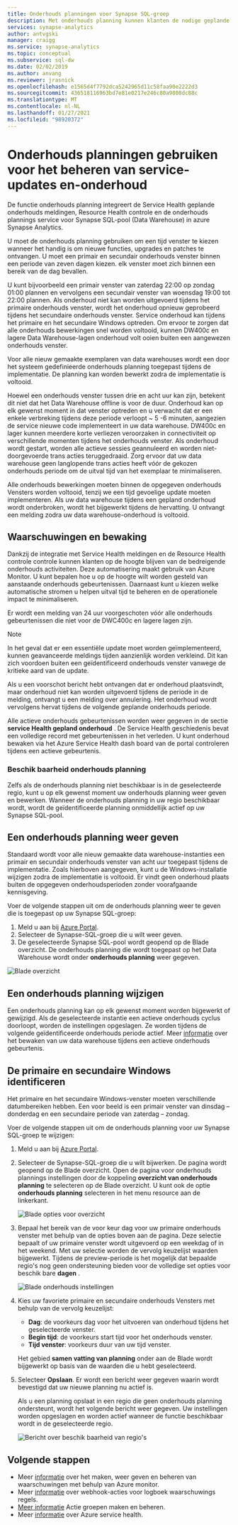 ```yaml
---
title: Onderhouds planningen voor Synapse SQL-groep
description: Met onderhouds planning kunnen klanten de nodige geplande onderhouds gebeurtenissen plannen die door Azure Synapse Analytics worden gebruikt voor het implementeren van nieuwe functies, upgrades en patches.
services: synapse-analytics
author: antvgski
manager: craigg
ms.service: synapse-analytics
ms.topic: conceptual
ms.subservice: sql-dw
ms.date: 02/02/2019
ms.author: anvang
ms.reviewer: jrasnick
ms.openlocfilehash: e1565d4f7792dca5242965d11c58faa90e2222d3
ms.sourcegitcommit: 436518116963bd7e81e0217e246c80a9808dc88c
ms.translationtype: MT
ms.contentlocale: nl-NL
ms.lasthandoff: 01/27/2021
ms.locfileid: "98920372"
---
```

# <a name="use-maintenance-schedules-to-manage-service-updates-and-maintenance"></a>Onderhouds planningen gebruiken voor het beheren van service-updates en-onderhoud

De functie onderhouds planning integreert de Service Health geplande onderhouds meldingen, Resource Health controle en de onderhouds plannings service voor Synapse SQL-pool (Data Warehouse) in azure Synapse Analytics.

U moet de onderhouds planning gebruiken om een tijd venster te kiezen wanneer het handig is om nieuwe functies, upgrades en patches te ontvangen. U moet een primair en secundair onderhouds venster binnen een periode van zeven dagen kiezen. elk venster moet zich binnen een bereik van de dag bevallen.

U kunt bijvoorbeeld een primair venster van zaterdag 22:00 op zondag 01:00 plannen en vervolgens een secundair venster van woensdag 19:00 tot 22:00 plannen. Als onderhoud niet kan worden uitgevoerd tijdens het primaire onderhouds venster, wordt het onderhoud opnieuw geprobeerd tijdens het secundaire onderhouds venster. Service onderhoud kan tijdens het primaire en het secundaire Windows optreden. Om ervoor te zorgen dat alle onderhouds bewerkingen snel worden voltooid, kunnen DW400c en lagere Data Warehouse-lagen onderhoud volt ooien buiten een aangewezen onderhouds venster.

Voor alle nieuw gemaakte exemplaren van data warehouses wordt een door het systeem gedefinieerde onderhouds planning toegepast tijdens de implementatie. De planning kan worden bewerkt zodra de implementatie is voltooid.

Hoewel een onderhouds venster tussen drie en acht uur kan zijn, betekent dit niet dat het Data Warehouse offline is voor de duur. Onderhoud kan op elk gewenst moment in dat venster optreden en u verwacht dat er een enkele verbreking tijdens deze periode verloopt ~ 5 -6 minuten, aangezien de service nieuwe code implementeert in uw data warehouse. DW400c en lager kunnen meerdere korte verliezen veroorzaken in connectiviteit op verschillende momenten tijdens het onderhouds venster. Als onderhoud wordt gestart, worden alle actieve sessies geannuleerd en worden niet-doorgevoerde trans acties teruggedraaid. Zorg ervoor dat uw data warehouse geen langlopende trans acties heeft vóór de gekozen onderhouds periode om de uitval tijd van het exemplaar te minimaliseren.

Alle onderhouds bewerkingen moeten binnen de opgegeven onderhouds Vensters worden voltooid, tenzij we een tijd gevoelige update moeten implementeren. Als uw data warehouse tijdens een gepland onderhoud wordt onderbroken, wordt het bijgewerkt tijdens de hervatting. U ontvangt een melding zodra uw data warehouse-onderhoud is voltooid.

## <a name="alerts-and-monitoring"></a>Waarschuwingen en bewaking

Dankzij de integratie met Service Health meldingen en de Resource Health controle controle kunnen klanten op de hoogte blijven van de bedreigende onderhouds activiteiten. Deze automatisering maakt gebruik van Azure Monitor. U kunt bepalen hoe u op de hoogte wilt worden gesteld van aanstaande onderhouds gebeurtenissen. Daarnaast kunt u kiezen welke automatische stromen u helpen uitval tijd te beheren en de operationele impact te minimaliseren.

Er wordt een melding van 24 uur voorgeschoten vóór alle onderhouds gebeurtenissen die niet voor de DWC400c en lagere lagen zijn.

> [!NOTE]
> In het geval dat er een essentiële update moet worden geïmplementeerd, kunnen geavanceerde meldings tijden aanzienlijk worden verkleind. Dit kan zich voordoen buiten een geïdentificeerd onderhouds venster vanwege de kritieke aard van de update.

Als u een voorschot bericht hebt ontvangen dat er onderhoud plaatsvindt, maar onderhoud niet kan worden uitgevoerd tijdens de periode in de melding, ontvangt u een melding over annulering. Het onderhoud wordt vervolgens hervat tijdens de volgende geplande onderhouds periode.

Alle actieve onderhouds gebeurtenissen worden weer gegeven in de sectie **service Health gepland onderhoud** . De Service Health geschiedenis bevat een volledige record met gebeurtenissen in het verleden. U kunt onderhoud bewaken via het Azure Service Health dash board van de portal controleren tijdens een actieve gebeurtenis.

### <a name="maintenance-schedule-availability"></a>Beschik baarheid onderhouds planning

Zelfs als de onderhouds planning niet beschikbaar is in de geselecteerde regio, kunt u op elk gewenst moment uw onderhouds planning weer geven en bewerken. Wanneer de onderhouds planning in uw regio beschikbaar wordt, wordt de geïdentificeerde planning onmiddellijk actief op uw Synapse SQL-pool.

## <a name="view-a-maintenance-schedule"></a>Een onderhouds planning weer geven

Standaard wordt voor alle nieuw gemaakte data warehouse-instanties een primair en secundair onderhouds venster van acht uur toegepast tijdens de implementatie. Zoals hierboven aangegeven, kunt u de Windows-installatie wijzigen zodra de implementatie is voltooid. Er vindt geen onderhoud plaats buiten de opgegeven onderhoudsperioden zonder voorafgaande kennisgeving.

Voer de volgende stappen uit om de onderhouds planning weer te geven die is toegepast op uw Synapse SQL-groep:

1. Meld u aan bij [Azure Portal](https://portal.azure.com/).
2. Selecteer de Synapse-SQL-groep die u wilt weer geven.
3. De geselecteerde Synapse SQL-pool wordt geopend op de Blade overzicht. De onderhouds planning die wordt toegepast op het Data Warehouse wordt onder **onderhouds planning** weer gegeven.

![Blade overzicht](./media/maintenance-scheduling/clear-overview-blade.PNG)

## <a name="change-a-maintenance-schedule"></a>Een onderhouds planning wijzigen

Een onderhouds planning kan op elk gewenst moment worden bijgewerkt of gewijzigd. Als de geselecteerde instantie een actieve onderhouds cyclus doorloopt, worden de instellingen opgeslagen. Ze worden tijdens de volgende geïdentificeerde onderhouds periode actief. Meer [informatie](../../service-health/resource-health-overview.md?toc=/azure/synapse-analytics/sql-data-warehouse/toc.json&bc=/azure/synapse-analytics/sql-data-warehouse/breadcrumb/toc.json) over het bewaken van uw data warehouse tijdens een actieve onderhouds gebeurtenis.

## <a name="identifying-the-primary-and-secondary-windows"></a>De primaire en secundaire Windows identificeren

Het primaire en het secundaire Windows-venster moeten verschillende datumbereiken hebben. Een voor beeld is een primair venster van dinsdag – donderdag en een secundaire periode van zaterdag – zondag.

Voer de volgende stappen uit om de onderhouds planning voor uw Synapse SQL-groep te wijzigen:

1. Meld u aan bij [Azure Portal](https://portal.azure.com/).
2. Selecteer de Synapse-SQL-groep die u wilt bijwerken. De pagina wordt geopend op de Blade overzicht.
Open de pagina voor onderhouds plannings instellingen door de koppeling **overzicht van onderhouds planning** te selecteren op de Blade overzicht. U kunt ook de optie **onderhouds planning** selecteren in het menu resource aan de linkerkant.

    ![Blade opties voor overzicht](./media/maintenance-scheduling/maintenance-change-option.png)

3. Bepaal het bereik van de voor keur dag voor uw primaire onderhouds venster met behulp van de opties boven aan de pagina. Deze selectie bepaalt of uw primaire venster wordt uitgevoerd op een weekdag of in het weekend. Met uw selectie worden de vervolg keuzelijst waarden bijgewerkt.
Tijdens de preview-periode is het mogelijk dat bepaalde regio's nog geen ondersteuning bieden voor de volledige set opties voor beschik bare **dagen** .

   ![Blade onderhouds instellingen](./media/maintenance-scheduling/maintenance-settings-page.png)

4. Kies uw favoriete primaire en secundaire onderhouds Vensters met behulp van de vervolg keuzelijst:
   - **Dag**: de voorkeurs dag voor het uitvoeren van onderhoud tijdens het geselecteerde venster.
   - **Begin tijd**: de voorkeurs start tijd voor het onderhouds venster.
   - **Tijd venster**: voorkeurs duur van uw tijd venster.

   Het gebied **samen vatting van planning** onder aan de Blade wordt bijgewerkt op basis van de waarden die u hebt geselecteerd.
  
5. Selecteer **Opslaan**. Er wordt een bericht weer gegeven waarin wordt bevestigd dat uw nieuwe planning nu actief is.

   Als u een planning opslaat in een regio die geen onderhouds planning ondersteunt, wordt het volgende bericht weer gegeven. Uw instellingen worden opgeslagen en worden actief wanneer de functie beschikbaar wordt in de geselecteerde regio.

   ![Bericht over beschik baarheid van regio's](./media/maintenance-scheduling/maintenance-not-active-toast.png)

## <a name="next-steps"></a>Volgende stappen

- Meer [informatie](../../azure-monitor/platform/alerts-metric.md?toc=/azure/synapse-analytics/sql-data-warehouse/toc.json&bc=/azure/synapse-analytics/sql-data-warehouse/breadcrumb/toc.json) over het maken, weer geven en beheren van waarschuwingen met behulp van Azure monitor.
- Meer [informatie](../..//azure-monitor/platform/alerts-log-webhook.md?toc=/azure/synapse-analytics/sql-data-warehouse/toc.json&bc=/azure/synapse-analytics/sql-data-warehouse/breadcrumb/toc.json) over webhook-acties voor logboek waarschuwings regels.
- [Meer informatie](../..//azure-monitor/platform/action-groups.md?toc=/azure/synapse-analytics/sql-data-warehouse/toc.json&bc=/azure/synapse-analytics/sql-data-warehouse/breadcrumb/toc.json) Actie groepen maken en beheren.
- Meer [informatie](../../service-health/service-health-overview.md?toc=/azure/synapse-analytics/sql-data-warehouse/toc.json&bc=/azure/synapse-analytics/sql-data-warehouse/breadcrumb/toc.json) over Azure service health.
